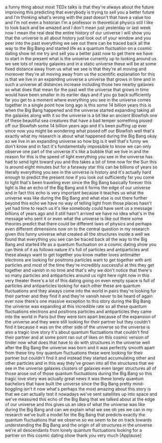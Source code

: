
a funny thing about most TEDx talks is
that they&#39;re always about the future
improving this predicting that everybody
is trying to sell you a better future
and I&#39;m thinking what&#39;s wrong with the
past doesn&#39;t that have a value too and
I&#39;m not even a historian I&#39;m a professor
in theoretical physics still I like to
look back and be amazed and I don&#39;t mean
just yesterday or last week now I mean
the real deal the entire history of our
universe I will show you that the
universe is all about history just look
out of your window and you peer into the
past everything we see out there can be
traced back all the way to the Big Bang
and started life as a quantum
fluctuation on a cosmic dating show let
me try and sell you a better past now to
get there we have to start in the
present what is the universe currently
up to looking around us we see lots of
nearby galaxies and in a static universe
these will be at some fixed distance
away from us what we see is that they&#39;re
all moving and moreover they&#39;re all
moving away from us the scientific
explanation for this is that we live in
an expanding universe a universe that
grows in time and in such a universe all
distances increase including those two
nearby galaxies so what does that mean
for the past well the universe that
grows in time would have been smaller in
its earlier days and if you go back
sufficiently far you get to a moment
where everything you see in the universe
comes together in a single point
how long ago is this some 14 billion
years this is when the Big Bang happened
and the universe started expanding
taking all the galaxies along with it so
the universe is a bit like an ancient
Blowfish
one of these beautiful sea creatures
that have a bad temper
something pissed off our Blowfish some
14 billion years ago and it&#39;s been
puffing up ever since now you might be
wondering what pissed off our Blowfish
well that&#39;s exactly what my research is
about what happened during the Big Bang
okay so we live in an expanding universe
so how big is it
well that&#39;s funny we don&#39;t know and in
fact it&#39;s fundamentally impossible to
know we can only observe one part of the
universe it&#39;s like a bubble that we live
in and the reason for this is the speed
of light
everything you see in the universe has
had to send light toward you and this
takes a bit of time now for the Sun this
is around eight minutes but for a
faraway star this can be billions of
years so literally everything you see in
the universe is history and it&#39;s
actually hard enough to predict the
present now if you look out sufficiently
far you come to light that&#39;s been
traveling ever since the Big Bang
basically forever this light is like an
echo of the Big Bang and it forms the
edge of our universe and in fact this
echo is very important because it
teaches us what the universe was like
during the Big Bang and what else is out
there further beyond this echo we have
no way of telling light from those
places hasn&#39;t yet had time to
reach us it&#39;s like somebody could have
sent us a message billions of years ago
and it still hasn&#39;t arrived we have no
idea what&#39;s in the message who sent it
or even what the universe is like out
there some theories predict that there
could be different laws of physics and
perhaps even different dimensions now on
to the central question in my research
given this funny universe what created
all the structures inside a well we
found that everything you see can be
traced back all the way to the Big Bang
and started life as a quantum
fluctuation on a cosmic dating show you
can think of it as follows nature it&#39;s
full of particles and antiparticles and
these always want to get together you
know matter loves antimatter electrons
are looking for positrons particles want
to get together with anti particles and
most of the time they&#39;re incredibly
successful at this they get together and
vanish in no time and that&#39;s why we
don&#39;t notice that there&#39;s so many
particles and antiparticles around us
right here right now in this very
theater there&#39;s a lot of this dating
going on even empty space is full of
particles and antiparticles looking for
each other these are quantum
fluctuations and they always come into
the world in pairs they&#39;re looking for
their partner and they find it and
they&#39;re vanish never to be heard of
again ever
now there&#39;s one massive exception to
this story during the Big Bang the
universe was expanding at this
incredible rate
so all these quantum fluctuations
electrons and positrons particles and
antiparticles they came into the world
in Paris but they were torn apart
because of the expansion of the universe
and they were still looking for their
partner but they couldn&#39;t find it
because it was on the other side of the
universe so the universe is also a
tragic love story it&#39;s about quantum
fluctuations that couldn&#39;t find their
partner and at some point ran out of
likes on this cosmic version of tinder
now what does that have to do with
structures in the universe well after
the Big Bang the universe was born and
it was perfectly smooth
apart from these tiny tiny quantum
fluctuations these were looking for
their partner but couldn&#39;t find it and
instead they started accumulating other
and other particles and in this way
they&#39;ve grown into all the structures
that we see in the universe galaxies
clusters of galaxies even larger
structures all of those arose out of
those quantum fluctuations during the
Big Bang so this tragic love story was
actually great news it was these lonely
quantum bachelors that have built the
universe since the Big Bang pretty
mind-boggling isn&#39;t it now what&#39;s
perhaps the most amazing about this
story is that we can actually test it
nowadays we&#39;ve sent satellites up into
space and we&#39;ve measured this echo of
the Big Bang
that we talked about at the edge of our
universe and this gives us an idea of
what the universe was like during the
Big Bang and can we explain what we see
oh yes we can
in my research we&#39;ve built a model for
the Big Bang that predicts
exactly the quantum fluctuations that we
observe so we seem to be on track
towards understanding the Big Bang and
the origin of all structures in the
universe we&#39;re all descendants from
lonely quantum fluctuations looking for
a partner on this cosmic dating show
thank you very much
[Applause]

